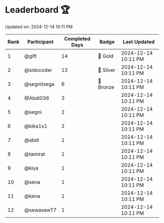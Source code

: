 # Leaderboard 🏆

Updated on: 2024-12-14 10:11 PM

| Rank | Participant       | Completed Days | Badge      | Last Updated         |
|------|-------------------|----------------|------------|----------------------|
| 1    | @gift             | 14             | 🏅 Gold     | 2024-12-14 10:11 PM |
| 2    | @sidocoder        | 13             | 🥈 Silver   | 2024-12-14 10:11 PM |
| 3    | @segnitsega       | 6              | 🥉 Bronze   | 2024-12-14 10:11 PM |
| 4    | @Abdi036          | 3              |            | 2024-12-14 10:11 PM |
| 5    | @segni            | 2              |            | 2024-12-14 10:11 PM |
| 6    | @kika1s1          | 2              |            | 2024-12-14 10:11 PM |
| 7    | @abdi             | 1              |            | 2024-12-14 10:11 PM |
| 8    | @tamirat          | 1              |            | 2024-12-14 10:11 PM |
| 9    | @kiya             | 1              |            | 2024-12-14 10:11 PM |
| 10   | @sena             | 1              |            | 2024-12-14 10:11 PM |
| 11   | @kena             | 1              |            | 2024-12-14 10:11 PM |
| 12   | @sewasewT7        | 1              |            | 2024-12-14 10:11 PM |

